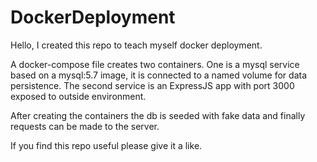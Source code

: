 # DockerDeployment

Hello, I created this repo to teach myself docker deployment.

A docker-compose file creates two containers.  One is a mysql service based on a mysql:5.7 image, it is connected to a named volume for data persistence.  The second service is an ExpressJS app with port 3000 exposed to outside environment.  

After creating the containers the db is seeded with fake data and finally requests can be made to the server.  

If you find this repo useful please give it a like.
